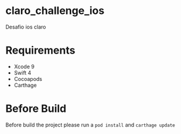 # claro_challenge_ios
Desafio ios claro

# Requirements
- Xcode 9
- Swift 4
- Cocoapods 
- Carthage

# Before Build
Before build the project please run a `pod install` and `carthage update`


